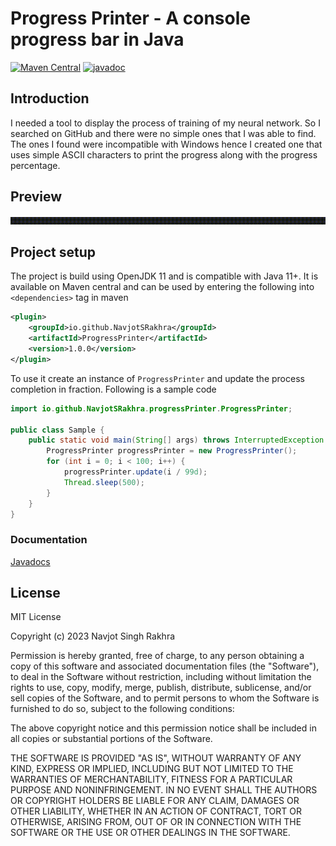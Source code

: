# Progress Printer - A console progress bar in Java

[![Maven Central](https://img.shields.io/maven-central/v/io.github.NavjotSRakhra/ProgressPrinter.svg?label=Maven%20Central)](https://search.maven.org/search?q=g:%22io.github.NavjotSRakhra%22%20AND%20a:%22ProgressPrinter%22)
[![javadoc](https://javadoc.io/badge2/io.github.NavjotSRakhra/ProgressPrinter/javadoc.svg)](https://javadoc.io/doc/io.github.NavjotSRakhra/ProgressPrinter)
## Introduction

I needed a tool to display the process of training of my neural network. So I searched on GitHub and there were no simple
ones that I was able to find. The ones I found were incompatible with Windows hence I created one that uses simple 
ASCII characters to print the progress along with the progress percentage.

## Preview

![](resources/Preview.gif)

## Project setup

The project is build using OpenJDK 11 and is compatible with Java 11+. It is available on Maven central and can be used
by entering the following into `<dependencies>` tag in maven
```xml
<plugin>
    <groupId>io.github.NavjotSRakhra</groupId>
    <artifactId>ProgressPrinter</artifactId>
    <version>1.0.0</version>
</plugin>
```
To use it create an instance of `ProgressPrinter` and update the process completion in fraction. Following is a sample code

```java
import io.github.NavjotSRakhra.progressPrinter.ProgressPrinter;

public class Sample {
    public static void main(String[] args) throws InterruptedException {
        ProgressPrinter progressPrinter = new ProgressPrinter();
        for (int i = 0; i < 100; i++) {
            progressPrinter.update(i / 99d);
            Thread.sleep(500);
        }
    }
}
```
### Documentation 

[Javadocs](https://javadoc.io/doc/io.github.NavjotSRakhra/ProgressPrinter/latest)

## License

MIT License

Copyright (c) 2023 Navjot Singh Rakhra

Permission is hereby granted, free of charge, to any person obtaining a copy
of this software and associated documentation files (the "Software"), to deal
in the Software without restriction, including without limitation the rights
to use, copy, modify, merge, publish, distribute, sublicense, and/or sell
copies of the Software, and to permit persons to whom the Software is
furnished to do so, subject to the following conditions:

The above copyright notice and this permission notice shall be included in all
copies or substantial portions of the Software.

THE SOFTWARE IS PROVIDED "AS IS", WITHOUT WARRANTY OF ANY KIND, EXPRESS OR
IMPLIED, INCLUDING BUT NOT LIMITED TO THE WARRANTIES OF MERCHANTABILITY,
FITNESS FOR A PARTICULAR PURPOSE AND NONINFRINGEMENT. IN NO EVENT SHALL THE
AUTHORS OR COPYRIGHT HOLDERS BE LIABLE FOR ANY CLAIM, DAMAGES OR OTHER
LIABILITY, WHETHER IN AN ACTION OF CONTRACT, TORT OR OTHERWISE, ARISING FROM,
OUT OF OR IN CONNECTION WITH THE SOFTWARE OR THE USE OR OTHER DEALINGS IN THE
SOFTWARE.
